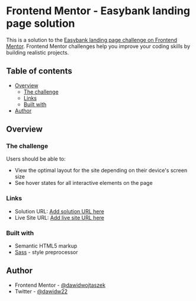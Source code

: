 # Frontend Mentor - Easybank landing page solution

This is a solution to the [Easybank landing page challenge on Frontend Mentor](https://www.frontendmentor.io/challenges/easybank-landing-page-WaUhkoDN). Frontend Mentor challenges help you improve your coding skills by building realistic projects. 

## Table of contents

- [Overview](#overview)
  - [The challenge](#the-challenge)
  - [Links](#links)
  - [Built with](#built-with)
- [Author](#author)



## Overview

### The challenge

Users should be able to:

- View the optimal layout for the site depending on their device's screen size
- See hover states for all interactive elements on the page



### Links

- Solution URL: [Add solution URL here](https://github.com/dawidwojtaszek/EasybankLandingPage)
- Live Site URL: [Add live site URL here](https://nifty-volhard-c3a4e1.netlify.app/)

### Built with

- Semantic HTML5 markup
- [Sass](https://sass-lang.com/) - style preprocessor


## Author

- Frontend Mentor - [@dawidwojtaszek](https://www.frontendmentor.io/profile/dawidwojtaszek)
- Twitter - [@dawidw22](https://twitter.com/dawidw22)

